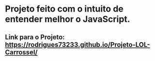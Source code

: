 # Projeto feito com o intuito de entender melhor o JavaScript.

## Link para o Projeto:  https://rodrigues73233.github.io/Projeto-LOL-Carrossel/
